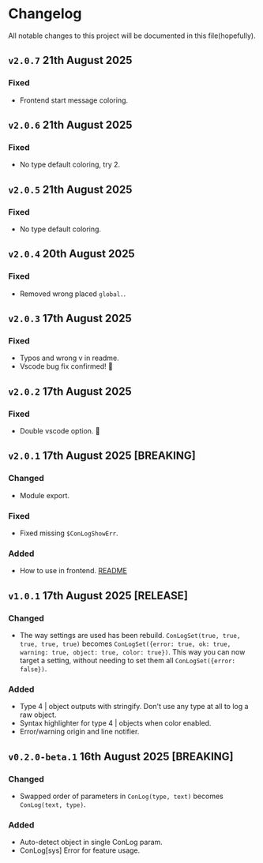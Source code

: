 # Changelog
All notable changes to this project will be documented in this file(hopefully).

## `v2.0.7` 21th August 2025
### Fixed
- Frontend start message coloring.

## `v2.0.6` 21th August 2025
### Fixed
- No type default coloring, try 2.

## `v2.0.5` 21th August 2025
### Fixed
- No type default coloring.

## `v2.0.4` 20th August 2025
### Fixed
- Removed wrong placed `global.`.

## `v2.0.3` 17th August 2025
### Fixed
- Typos and wrong v in readme.
- Vscode bug fix confirmed! 🍺

## `v2.0.2` 17th August 2025
### Fixed
- Double vscode option. 🤞

## `v2.0.1` 17th August 2025 [BREAKING]
### Changed
- Module export.

### Fixed
- Fixed missing `$ConLogShowErr`.

### Added
- How to use in frontend. [README](https://github.com/codump/conlog#how-to-use-in-frontend)

## `v1.0.1` 17th August 2025 [RELEASE]
### Changed
- The way settings are used has been rebuild. `ConLogSet(true, true, true, true, true)` becomes `ConLogSet({error: true, ok: true, warning: true, object: true, color: true})`. This way you can now target a setting, without needing to set them all `ConLogSet({error: false})`. 
### Added
- Type 4 | object outputs with stringify. Don't use any type at all to log a raw object.
- Syntax highlighter for type 4 | objects when color enabled.
- Error/warning origin and line notifier.

## `v0.2.0-beta.1` 16th August 2025 [BREAKING]
### Changed
- Swapped order of parameters in `ConLog(type, text)` becomes `ConLog(text, type)`.

### Added
- Auto-detect object in single ConLog param.
- ConLog[sys] Error for feature usage.